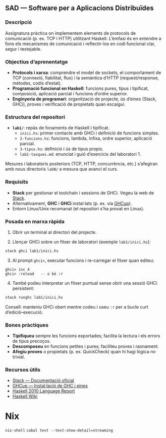 ## SAD — Software per a Aplicacions Distribuïdes

### Descripció
Assignatura pràctica on implementem elements de protocols de comunicació (p. ex. TCP i HTTP) utilitzant Haskell. L’èmfasi és en entendre a fons els mecanismes de comunicació i reflectir-los en codi funcional clar, segur i testejable.

### Objectius d’aprenentatge
- **Protocols i xarxa**: comprendre el model de sockets, el comportament de TCP (connexió, fiabilitat, flux) i la semàntica d’HTTP (request/response, mètodes, codis d’estat).
- **Programació funcional en Haskell**: funcions pures, tipus i tipificat, composició, aplicació parcial i funcions d’ordre superior.
- **Enginyeria de programari**: organització de projecte, ús d’eines (Stack, GHCi), proves i verificació de propietats quan escaigui.

### Estructura del repositori
- **`lab1/`**: repàs de fonaments de Haskell i tipificat.
  - `inici.hs`: primer contacte amb GHCi i definició de funcions simples.
  - `2-funcions.hs`: funcions, lambda, infixa, ordre superior, aplicació parcial.
  - `3-tipus.hs`: definició i ús de tipus propis.
  - `lab1-tasques.md`: enunciat i guió d’exercicis del laboratori 1.

Mesures i laboratoris posteriors (TCP, HTTP, concurrència, etc.) s’afegiran amb nous directoris `labN/` a mesura que avanci el curs.

### Requisits
- **Stack** per gestionar el toolchain i sessions de GHCi. Vegeu la web de [Stack](https://haskellstack.org).
- Alternativament, **GHC** i **GHCi** instal·lats (p. ex. via [GHCup](https://www.haskell.org/ghcup/)).
- Entorn Linux/Unix recomanat (el repositori s’ha provat en Linux).

### Posada en marxa ràpida
1) Obrir un terminal al directori del projecte.

2) Llençar GHCi sobre un fitxer de laboratori (exemple `lab1/inici.hs`):
```bash
stack ghci lab1/inici.hs
```

3) Al prompt `ghci>`, executar funcions i re-carregar el fitxer quan editeu:
```text
ghci> inc 4
ghci> :reload   -- o bé :r
```

4) També podeu interpretar un fitxer puntual sense obrir una sessió GHCi persistent:
```bash
stack runghc lab1/inici.hs
```

Consell: manteniu GHCi obert mentre codeu i useu `:r` per a bucle curt d’edició–execució.

### Bones pràctiques
- **Tipifiqueu** sempre les funcions exportades; facilita la lectura i els errors de tipus precoços.
- **Descomposeu** en funcions petites i pures; faciliteu proves i raonament.
- **Afegiu proves** o propietats (p. ex. QuickCheck) quan hi hagi lògica no trivial.

### Recursos útils
- [Stack — Documentació oficial](https://docs.haskellstack.org/en/stable/README/)
- [GHCup — Instal·lació de GHC i eines](https://www.haskell.org/ghcup/)
- [Haskell 2010 Language Report](https://www.haskell.org/onlinereport/haskell2010/)
- [Haskell Wiki](https://wiki.haskell.org/Haskell)

# Nix
`nix-shell`
`cabal test --test-show-detail=streaming`
